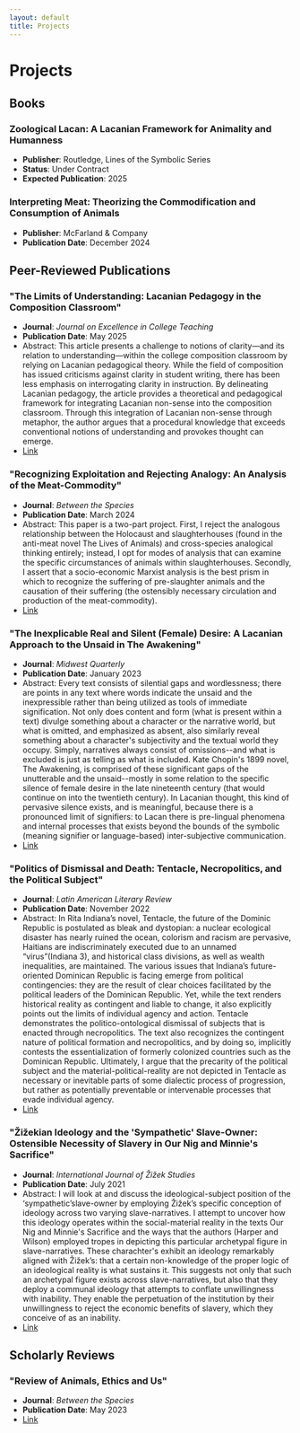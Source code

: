 ```yaml
---
layout: default
title: Projects
---
```


# Projects

## Books

### Zoological Lacan: A Lacanian Framework for Animality and Humanness
- **Publisher**: Routledge, Lines of the Symbolic Series
- **Status**: Under Contract
- **Expected Publication**: 2025

### Interpreting Meat: Theorizing the Commodification and Consumption of Animals
- **Publisher**: McFarland & Company  
- **Publication Date**: December 2024

## Peer-Reviewed Publications

### "The Limits of Understanding: Lacanian Pedagogy in the Composition Classroom"
- **Journal**: *Journal on Excellence in College Teaching*
- **Publication Date**: May 2025
- Abstract: This article presents a challenge to notions of clarity—and its relation to understanding—within the college composition classroom by relying on Lacanian pedagogical theory. While the field of composition has issued criticisms against clarity in student writing, there has been less emphasis on interrogating clarity in instruction. By delineating Lacanian pedagogy, the article provides a theoretical and pedagogical framework for integrating Lacanian non-sense into the composition classroom. Through this integration of Lacanian non-sense through metaphor, the author argues that a procedural knowledge that exceeds conventional notions of understanding and provokes thought can emerge.
- [Link](https://celt.miamioh.edu/index.php/JECT/article/view/1192)

### "Recognizing Exploitation and Rejecting Analogy: An Analysis of the Meat-Commodity"
- **Journal**: *Between the Species*
- **Publication Date**: March 2024
- Abstract: This paper is a two-part project. First, I reject the analogous relationship between the Holocaust and slaughterhouses (found in the anti-meat novel The Lives of Animals) and cross-species analogical thinking entirely; instead, I opt for modes of analysis that can examine the specific circumstances of animals within slaughterhouses. Secondly, I assert that a socio-economic Marxist analysis is the best prism in which to recognize the suffering of pre-slaughter animals and the causation of their suffering (the ostensibly necessary circulation and production of the meat-commodity).
- [Link](https://digitalcommons.calpoly.edu/bts/vol27/iss1/6/)

### "The Inexplicable Real and Silent (Female) Desire: A Lacanian Approach to the Unsaid in The Awakening"
- **Journal**: *Midwest Quarterly*
- **Publication Date**: January 2023
- Abstract: Every text consists of silential gaps and wordlessness; there are points in any text where words indicate the unsaid and the inexpressible rather than being utilized as tools of immediate signification. Not only does content and form (what is present within a text) divulge something about a character or the narrative world, but what is omitted, and emphasized as absent, also similarly reveal something about a character's subjectivity and the textual world they occupy. Simply, narratives always consist of omissions--and what is excluded is just as telling as what is included. Kate Chopin's 1899 novel, The Awakening, is comprised of these significant gaps of the unutterable and the unsaid--mostly in some relation to the specific silence of female desire in the late nineteenth century (that would continue on into the twentieth century). In Lacanian thought, this kind of pervasive silence exists, and is meaningful, because there is a pronounced limit of signifiers: to Lacan there is pre-lingual phenomena and internal processes that exists beyond the bounds of the symbolic (meaning signifier or language-based) inter-subjective communication.
- [Link](https://www.proquest.com/openview/4cbb566ef2a8ce0e6442ceca0a457eeb/1?pq-origsite=gscholar&cbl=41210)
  
### "Politics of Dismissal and Death: Tentacle, Necropolitics, and the Political Subject"
- **Journal**: *Latin American Literary Review*
- **Publication Date**: November 2022
- Abstract: In Rita Indiana’s novel, Tentacle, the future of the Dominic Republic is postulated as bleak and dystopian: a nuclear ecological disaster has nearly ruined the ocean, colorism and racism are pervasive, Haitians are indiscriminately executed due to an unnamed “virus”(Indiana 3), and historical class divisions, as well as wealth inequalities, are maintained. The various issues that Indiana’s future-oriented Dominican Republic is facing emerge from political contingencies: they are the result of clear choices facilitated by the political leaders of the Dominican Republic. Yet, while the text renders historical reality as contingent and liable to change, it also explicitly points out the limits of individual agency and action. Tentacle demonstrates the politico-ontological dismissal of subjects that is enacted through necropolitics. The text also recognizes the contingent nature of political formation and necropolitics, and by doing so, implicitly contests the essentialization of formerly colonized countries such as the Dominican Republic. Ultimately, I argue that the precarity of the political subject and the material-political-reality are not depicted in Tentacle as necessary or inevitable parts of some dialectic process of progression, but rather as potentially preventable or intervenable processes that evade individual agency.
- [Link](https://lalrp.net/articles/10.26824/lalr.343)
  
### "Žižekian Ideology and the 'Sympathetic' Slave-Owner: Ostensible Necessity of Slavery in Our Nig and Minnie's Sacrifice"
- **Journal**: *International Journal of Žižek Studies*
- **Publication Date**: July 2021
- Abstract: I will look at and discuss the ideological-subject position of the ‘sympathetic’slave-owner by employing Žižek’s specific conception of ideology across two varying slave-narratives. I attempt to uncover how this ideology operates within the social-material reality in the texts Our Nig and Minnie's Sacrifice and the ways that the authors (Harper and Wilson) employed tropes in depicting this particular archetypal figure in slave-narratives. These charachter's exhibit an ideology remarkably aligned with Žižek’s: that a certain non-knowledge of the proper logic of an ideological reality is what sustains it. This suggests not only that such an archetypal figure exists across slave-narratives, but also that they deploy a communal ideology that attempts to conflate unwillingness with inability. They enable the perpetuation of the institution by their unwillingness to reject the economic benefits of slavery, which they conceive of as an inability.
- [Link](https://www.zizekstudies.org/index.php/IJZS/article/view/1199)
## Scholarly Reviews

### "Review of Animals, Ethics and Us"
- **Journal**: *Between the Species*
- **Publication Date**: May 2023
- [Link](https://digitalcommons.calpoly.edu/bts/vol26/iss1/7/)
